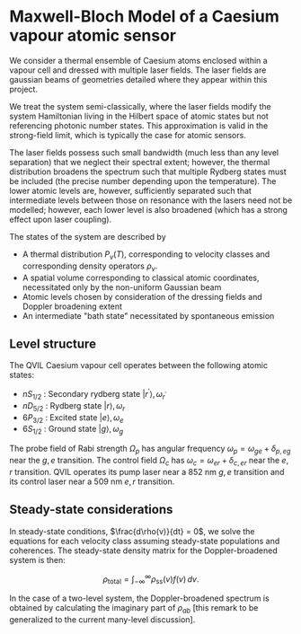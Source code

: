 # Maxwell-Bloch Model of a Caesium vapour atomic sensor

We consider a thermal ensemble of Caesium atoms enclosed within a vapour cell and dressed with multiple laser fields. The laser fields are gaussian beams of geometries detailed where they appear within this project.

We treat the system semi-classically, where the laser fields modify the system Hamiltonian living in the Hilbert space of atomic states but not referencing photonic number states. This approximation is valid in the strong-field limit, which is typically the case for atomic sensors.

The laser fields possess such small bandwidth (much less than any level separation) that we neglect their spectral extent; however, the thermal distribution broadens the spectrum such that multiple Rydberg states must be included (the precise number depending upon the temperature). The lower atomic levels are, however, sufficiently separated such that intermediate levels between those on resonance with the lasers need not be modelled; however, each lower level is also broadened (which has a strong effect upon laser coupling).

The states of the system are described by
+ A thermal distribution $P_v(T)$, corresponding to velocity classes and corresponding density operators $\rho_v$.
+ A spatial volume corresponding to classical atomic coordinates, necessitated only by the non-uniform Gaussian beam
+ Atomic levels chosen by consideration of the dressing fields and Doppler broadening extent
+ An intermediate "bath state" necessitated by spontaneous emission

## Level structure

The QVIL Caesium vapour cell operates between the following atomic states:
+ $nS_{1/2}$ : Secondary rydberg state $|r^\prime\rangle, \omega_{r^\prime}$
+ $nD_{5/2}$ : Rydberg state $|r\rangle, \omega_r$
+ $6P_{3/2}$ : Excited state $|e\rangle, \omega_e$
+ $6S_{1/2}$ : Ground state $|g\rangle, \omega_g$

The probe field of Rabi strength $\Omega_p$ has angular frequency $\omega_p = \omega_{ge} + \delta_{p,eg}$ near the $g,e$ transition. The control field $\Omega_c$ has $\omega_c = \omega_{er} + \delta_{c,er}$ near the $e,r$ transition. QVIL operates its pump laser near a 852 nm $g,e$ transition and its control laser near a 509 nm $e,r$ transition.

## Steady-state considerations

In steady-state conditions, $\frac{d\rho(v)}{dt} = 0$, we solve the equations for each velocity class assuming steady-state populations and coherences. The steady-state density matrix for the Doppler-broadened system is then:

$$
\rho_{\text{total}} = \int_{-\infty}^{\infty} \rho_{\text{ss}}(v) f(v) \, dv.
$$

In the case of a two-level system, the Doppler-broadened spectrum is obtained by calculating the imaginary part of $\rho_{ab}$ [this remark to be generalized to the current many-level discussion].

